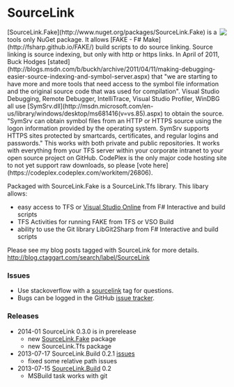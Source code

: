 
# SourceLink

<img src="http://ctaggart.github.io/SourceLink/SourceLink128.jpg" align="right">
[SourceLink.Fake](http://www.nuget.org/packages/SourceLink.Fake) is a tools only NuGet package. It allows [FAKE - F# Make](http://fsharp.github.io/FAKE/) build scripts to do source linking. Source linking is source indexing, but only with http or https links. In April of 2011, Buck Hodges [stated](http://blogs.msdn.com/b/buckh/archive/2011/04/11/making-debugging-easier-source-indexing-and-symbol-server.aspx) that "we are starting to have more and more tools that need access to the symbol file information and the original source code that was used for compilation". Visual Studio Debugging, Remote Debugger, IntelliTrace, Visual Studio Profiler, WinDBG all use [SymSrv.dll](http://msdn.microsoft.com/en-us/library/windows/desktop/ms681416(v=vs.85).aspx) to obtain the source. "SymSrv can obtain symbol files from an HTTP or HTTPS source using the logon information provided by the operating system. SymSrv supports HTTPS sites protected by smartcards, certificates, and regular logins and passwords." This works with both private and public repositories. It works with everything from your TFS server within your corporate intranet to your open source project on GitHub. CodePlex is the only major code hosting site to not yet support raw downloads, so please [vote here](https://codeplex.codeplex.com/workitem/26806).

Packaged with SourceLink.Fake is a SourceLink.Tfs library. This libary allows:
* easy access to TFS or [Visual Studio Online](http://www.visualstudio.com/) from F# Interactive and build scripts
* TFS Activities for running FAKE from TFS or VSO Build
* ability to use the Git library LibGit2Sharp from F# Interactive and build scripts

Please see my blog posts tagged with SourceLink for more details.
http://blog.ctaggart.com/search/label/SourceLink

### Issues
* Use stackoverflow with a [sourcelink](http://stackoverflow.com/questions/tagged/sourcelink) tag for questions.
* Bugs can be logged in the GitHub [issue tracker](https://github.com/ctaggart/SourceLink/issues).

### Releases

* 2014-01 SourceLink 0.3.0 is in prerelease
  * new [SourceLink.Fake](http://www.nuget.org/packages/SourceLink.Fake) package  
  * new SourceLink.Tfs package
* 2013-07-17 SourceLink.Build 0.2.1 [issues](https://github.com/ctaggart/SourceLink/issues?milestone=1&state=closed)  
  * fixed some relative path issues
* 2013-07-15 [SourceLink.Build](http://www.nuget.org/packages/SourceLink.Build) 0.2  
  * MSBuild task works with git

